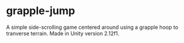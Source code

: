 # grapple-jump
A simple side-scrolling game centered around using a grapple hoop to tranverse terrain. Made in Unity version 2.12f1.
